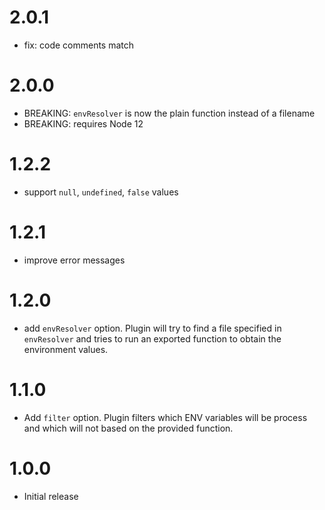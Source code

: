 # 2.0.1

- fix: code comments match

# 2.0.0

- BREAKING: `envResolver` is now the plain function instead of a filename
- BREAKING: requires Node 12

# 1.2.2

- support `null`, `undefined`, `false` values

# 1.2.1

- improve error messages

# 1.2.0

- add `envResolver` option. Plugin will try to find a file specified in `envResolver` and tries to run an exported function to obtain the environment values.

# 1.1.0

- Add `filter` option. Plugin filters which ENV variables will be process and which will not based on the provided function.

# 1.0.0

- Initial release
